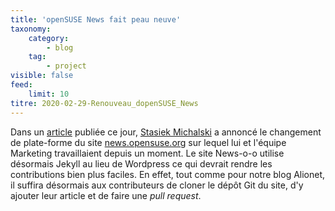 ```yaml
---
title: 'openSUSE News fait peau neuve'
taxonomy:
    category:
        - blog
    tag:
        - project
visible: false
feed:
    limit: 10
titre: 2020-02-29-Renouveau_dopenSUSE_News
---
```


Dans un [article](https://news.opensuse.org/assets/images/omw.png) publiée ce jour, [Stasiek Michalski](https://news.opensuse.org/2019/06/07/people-of-opensuse-stasiek-michalski/) a annoncé le changement de plate-forme du site [news.opensuse.org](https://news.opensuse.org) sur lequel lui et l'équipe Marketing travaillaient depuis un moment.
Le site News-o-o utilise désormais Jekyll au lieu de Wordpress ce qui devrait rendre les contributions bien plus faciles. En effet, tout comme pour notre blog Alionet, il suffira désormais aux contributeurs de cloner le dépôt Git du site, d'y ajouter leur article et de faire une *pull request*.

